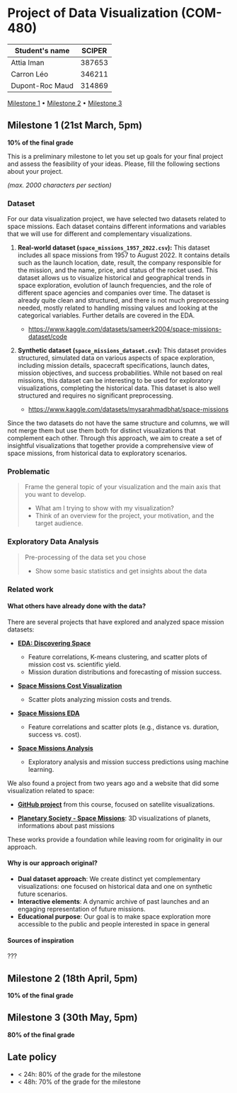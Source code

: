 # Project of Data Visualization (COM-480)

| Student's name | SCIPER |
| -------------- | ------ |
|Attia Iman|387653|
|Carron Léo|346211|
|Dupont-Roc Maud|314869|

[Milestone 1](#milestone-1) • [Milestone 2](#milestone-2) • [Milestone 3](#milestone-3)

## Milestone 1 (21st March, 5pm)

**10% of the final grade**

This is a preliminary milestone to let you set up goals for your final project and assess the feasibility of your ideas.
Please, fill the following sections about your project.

*(max. 2000 characters per section)*

### Dataset

For our data visualization project, we have selected two datasets related to space missions. Each dataset contains different informations and variables that we will use for different and complementary visualizations.  

1. **Real-world dataset (```space_missions_1957_2022.csv```):** This dataset includes all space missions from 1957 to August 2022. It contains details such as the launch location, date, result, the company responsible for the mission, and the name, price, and status of the rocket used. This dataset allows us to visualize historical and geographical trends in space exploration, evolution of launch frequencies, and the role of different space agencies and companies over time. The dataset is already quite clean and structured, and there is not much preprocessing needed, mostly related to handling missing values and looking at the categorical variables. Further details are covered in the EDA.  
   - https://www.kaggle.com/datasets/sameerk2004/space-missions-dataset/code

2. **Synthetic dataset (```space_missions_dataset.csv```):** This dataset provides structured, simulated data on various aspects of space exploration, including mission details, spacecraft specifications, launch dates, mission objectives, and success probabilities. While not based on real missions, this dataset can be interesting to be used for exploratory visualizations, completing the historical data. This dataset is also well structured and requires no significant preprocessing.
   - https://www.kaggle.com/datasets/mysarahmadbhat/space-missions

Since the two datasets do not have the same structure and columns, we will not merge them but use them both for distinct visualizations that complement each other. Through this approach, we aim to create a set of insightful visualizations that together provide a comprehensive view of space missions, from historical data to exploratory scenarios.  

### Problematic

> Frame the general topic of your visualization and the main axis that you want to develop.
> - What am I trying to show with my visualization?
> - Think of an overview for the project, your motivation, and the target audience.

### Exploratory Data Analysis

> Pre-processing of the data set you chose
> - Show some basic statistics and get insights about the data

### Related work

#### What others have already done with the data?  
There are several projects that have explored and analyzed space mission datasets:  
- **[EDA: Discovering Space](https://www.kaggle.com/code/timurkhabirovich/eda-discovering-space)**  
  - Feature correlations, K-means clustering, and scatter plots of mission cost vs. scientific yield.  
  - Mission duration distributions and forecasting of mission success.  

- **[Space Missions Cost Visualization](https://www.kaggle.com/code/stpeteishii/space-mission-cost-visualize-importance)**  
  - Scatter plots analyzing mission costs and trends.  

- **[Space Missions EDA](https://www.kaggle.com/code/hainescity/space-missions-eda)**  
  - Feature correlations and scatter plots (e.g., distance vs. duration, success vs. cost).  

- **[Space Missions Analysis](https://www.kaggle.com/code/timothyddumba/space-missions)**  
  - Exploratory analysis and mission success predictions using machine learning.

We also found a project from two years ago and a website that did some visualization related to space:

- **[GitHub project](https://github.com/com-480-data-visualization/project-2023-astro-vizards)** from this course, focused on satellite visualizations.

- **[Planetary Society - Space Missions](https://www.planetary.org/space-missions)**: 3D visualizations of planets, informations about past missions

These works provide a foundation while leaving room for originality in our approach.  

#### Why is our approach original?  
- **Dual dataset approach**: We create distinct yet complementary visualizations: one focused on historical data and one on synthetic future scenarios.  
- **Interactive elements**: A dynamic archive of past launches and an engaging representation of future missions.  
- **Educational purpose**: Our goal is to make space exploration more accessible to the public and people interested in space in general

#### Sources of inspiration  
???

## Milestone 2 (18th April, 5pm)

**10% of the final grade**


## Milestone 3 (30th May, 5pm)

**80% of the final grade**


## Late policy

- < 24h: 80% of the grade for the milestone
- < 48h: 70% of the grade for the milestone

